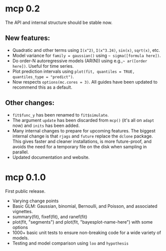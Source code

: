 # mcp 0.2
The API and internal structure should be stable now.

## New features: 

 * Quadratic and other terms using `I(x^2)`, `I(x^3.24)`, `sin(x)`, `sqrt(x)`, etc.
 * Model variance for `family = gaussian()` using `~ sigma([formula here])`.
 * Do order-N autoregressive models (AR(N)) using e.g.,`~ ar([order here])`. Useful for time series.
 * Plot prediction intervals using `plot(fit, quantiles = TRUE, quantiles_type = "predict")`.
 * Now respects `options(mc.cores = 3)`. All guides have been updated to recommend this as a default.

## Other changes:

 * `fit$func_y` has been renamed to `fit$simulate`.
 * The argument `update` has been discarded from `mcp()` (it's all on `adapt` now) and `inits` has been added.
 * Many internal changes to prepare for upcoming features. The biggest internal change is that `rjags` and `future` replace the `dclone` package. This gives faster and cleaner installations, is more future-proof, and avoids the need for a temporary file on the disk when sampling in parallel.
 * Updated documentation and website.
 

# mcp 0.1.0
First public release.

 * Varying change points
 * Basic GLM: Gaussian, binomial, Bernoulli, and Poisson, and associated vignettes.
 * summary(fit), fixef(fit), and ranef(fit)
 * plot(fit, "segments") and plot(fit, "bayesplot-name-here") with some options
 * 1000+ basic unit tests to ensure non-breaking code for a wide variety of models.
 * Testing and model comparison using `loo` and `hypothesis`
